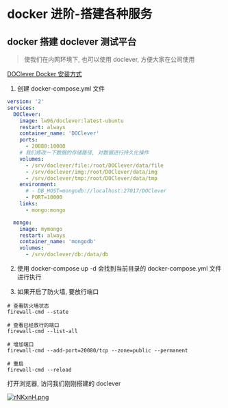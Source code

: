 # docker 进阶-搭建各种服务

## docker 搭建 doclever 测试平台

> 使我们在内网环境下, 也可以使用 doclever, 方便大家在公司使用

[DOClever Docker 安装方式](https://github.com/sx1989827/DOClever/tree/master/docker)

1. 创建 docker-compose.yml 文件

```yml
version: '2'
services:
  DOClever:
    image: lw96/doclever:latest-ubuntu
    restart: always
    container_name: 'DOClever'
    ports:
      - 20080:10000
    # 我们修改一下数据的存储路径, 对数据进行持久化操作
    volumes:
      - /srv/doclever/file:/root/DOClever/data/file
      - /srv/doclever/img:/root/DOClever/data/img
      - /srv/doclever/tmp:/root/DOClever/data/tmp
    environment:
      # - DB_HOST=mongodb://localhost:27017/DOClever
      - PORT=10000
    links:
      - mongo:mongo

  mongo:
    image: mymongo
    restart: always
    container_name: 'mongodb'
    volumes:
      - /srv/doclever/db:/data/db
```

2. 使用 docker-compose up -d 会找到当前目录的 docker-compose.yml 文件进行执行

3. 如果开启了防火墙, 要放行端口

```shell
# 查看防火墙状态
firewall-cmd --state

# 查看已经放行的端口
firewall-cmd --list-all

# 增加端口
firewall-cmd --add-port=20080/tcp --zone=public --permanent

# 重启
firewall-cmd --reload
```

打开浏览器, 访问我们刚刚搭建的 doclever

[![rNKxnH.png](https://s3.ax1x.com/2020/12/19/rNKxnH.png)](https://imgchr.com/i/rNKxnH)
